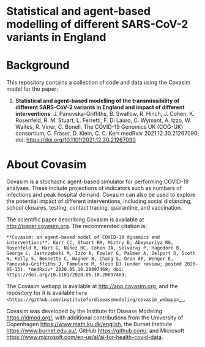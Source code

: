 Statistical and agent-based modelling of different SARS-CoV-2 variants in England
=======

Background
=============
This repository contains a collection of code and data using the Covasim model for the paper:

1. **Statistical and agent-based modelling of the transmissibility of different SARS-CoV-2 variants in England and impact of different interventions**. J. Panovska-Griffiths, B. Swallow, R. Hinch, J. Cohen, K. Rosenfeld, R. M. Stuart, L. Ferretti, F. Di Lauro, C. Wymant, A. Izzo, W. Waites, R. Viner, C. Bonell, The COVID-19 Genomics UK (COG-UK) consortium, C. Fraser, D. Klein, C. C. Kerr
medRxiv 2021.12.30.21267090; doi: https://doi.org/10.1101/2021.12.30.21267090

About Covasim
=============

Covasim is a stochastic agent-based simulator for performing COVID-19 analyses. These include projections of indicators such as numbers of infections and peak hospital demand. Covasim can also be used to explore the potential impact of different interventions, including social distancing, school closures, testing, contact tracing, quarantine, and vaccination.

The scientific paper describing Covasim is available at http://paper.covasim.org. The recommended citation is:

    **Covasim: an agent-based model of COVID-19 dynamics and interventions**. Kerr CC, Stuart RM, Mistry D, Abeysuriya RG, Rosenfeld R, Hart G, Núñez RC, Cohen JA, Selvaraj P, Hagedorn B, George L, Jastrzębski M, Izzo A, Fowler G, Palmer A, Delport D, Scott N, Kelly S, Bennette C, Wagner B, Chang S, Oron AP, Wenger E, Panovska-Griffiths J, Famulare M, Klein DJ (under review; posted 2020-05-15). *medRxiv* 2020.05.10.20097469; doi: https://doi.org/10.1101/2020.05.10.20097469.

The Covasim webapp is available at http://app.covasim.org, and the repository for it is available `here <https://github.com/institutefordiseasemodeling/covasim_webapp>`__.

Covasim was developed by the Institute for Disease Modeling <https://idmod.org/>, with additional contributions from the University of Copenhagen <https://www.math.ku.dk/english>, the Burnet Institute <https://www.burnet.edu.au/>, GitHub <https://github.com/>, and Microsoft <https://www.microsoft.com/en-us/ai/ai-for-health-covid-data>.

